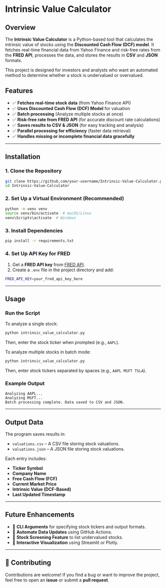 # **Intrinsic Value Calculator**

## **Overview**
The **Intrinsic Value Calculator** is a Python-based tool that calculates the intrinsic value of stocks using the **Discounted Cash Flow (DCF) model**. It fetches real-time financial data from Yahoo Finance and risk-free rates from the **FRED API**, processes the data, and stores the results in **CSV** and **JSON** formats.

This project is designed for investors and analysts who want an automated method to determine whether a stock is undervalued or overvalued.

## **Features**
- ✅ **Fetches real-time stock data** (from Yahoo Finance API)
- ✅ **Uses Discounted Cash Flow (DCF) Model** for valuation
- ✅ **Batch processing** (Analyze multiple stocks at once)
- ✅ **Risk-free rate from FRED API** (for accurate discount rate calculations)
- ✅ **Saves results to CSV & JSON** (for easy tracking and analysis)
- ✅ **Parallel processing for efficiency** (faster data retrieval)
- ✅ **Handles missing or incomplete financial data gracefully**

---

## **Installation**
### **1️. Clone the Repository**
```sh
git clone https://github.com/your-username/Intrinsic-Value-Calculator.git
cd Intrinsic-Value-Calculator
```

### **2. Set Up a Virtual Environment (Recommended)**
```sh
python -m venv venv
source venv/bin/activate  # macOS/Linux
venv\Scripts\activate  # Windows
```

### **3️. Install Dependencies**
```sh
pip install -r requirements.txt
```

### **4️. Set Up API Key for FRED**
1. Get a **FRED API key** from [FRED API](https://fred.stlouisfed.org/).
2. Create a `.env` file in the project directory and add:
```sh
FRED_API_KEY=your_fred_api_key_here
```

---

## **Usage**
### **Run the Script**
To analyze a single stock:
```sh
python intrinsic_value_calculator.py
```
Then, enter the stock ticker when prompted (e.g., `AAPL`).

To analyze multiple stocks in batch mode:
```sh
python intrinsic_value_calculator.py
```
Then, enter stock tickers separated by spaces (e.g., `AAPL MSFT TSLA`).

### **Example Output**
```
Analyzing AAPL...
Analyzing MSFT...
Batch processing complete. Data saved to CSV and JSON.
```

---

## **Output Data**
The program saves results in:
- `valuations.csv` – A CSV file storing stock valuations.
- `valuations.json` – A JSON file storing stock valuations.

Each entry includes:
- **Ticker Symbol**
- **Company Name**
- **Free Cash Flow (FCF)**
- **Current Market Price**
- **Intrinsic Value (DCF-Based)**
- **Last Updated Timestamp**

---

## **Future Enhancements**
- 🔹 **CLI Arguments** for specifying stock tickers and output formats.
- 🔹 **Automate Data Updates** using GitHub Actions.
- 🔹 **Stock Screening Feature** to list undervalued stocks.
- 🔹 **Interactive Visualization** using Streamlit or Plotly.

---

## **🤝 Contributing**
Contributions are welcome! If you find a bug or want to improve the project, feel free to open an **issue** or submit a **pull request**.
